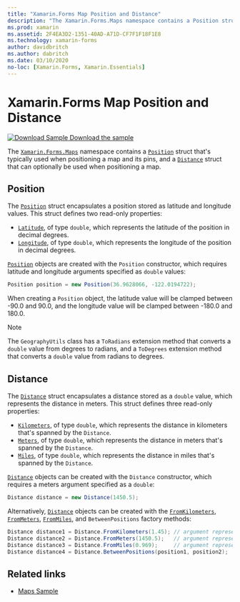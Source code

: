 ```yaml
---
title: "Xamarin.Forms Map Position and Distance"
description: "The Xamarin.Forms.Maps namespace contains a Position struct that's typically used when positioning a map and its pins, and a Distance struct that can optionally be used when positioning a map."
ms.prod: xamarin
ms.assetid: 2F4EA3D2-1351-40AD-A71D-CF7F1F18F1E8
ms.technology: xamarin-forms
author: davidbritch
ms.author: dabritch
ms.date: 03/10/2020
no-loc: [Xamarin.Forms, Xamarin.Essentials]
---
```


# Xamarin.Forms Map Position and Distance

[![Download Sample](~/media/shared/download.png) Download the sample](https://docs.microsoft.com/samples/xamarin/xamarin-forms-samples/workingwithmaps)

The [`Xamarin.Forms.Maps`](xref:Xamarin.Forms.Maps) namespace contains a [`Position`](xref:Xamarin.Forms.Maps.Position) struct that's typically used when positioning a map and its pins, and a [`Distance`](xref:Xamarin.Forms.Maps.Distance) struct that can optionally be used when positioning a map.

## Position

The [`Position`](xref:Xamarin.Forms.Maps.Position) struct encapsulates a position stored as latitude and longitude values. This struct defines two read-only properties:

- [`Latitude`](xref:Xamarin.Forms.Maps.Position.Latitude), of type `double`, which represents the latitude of the position in decimal degrees.
- [`Longitude`](xref:Xamarin.Forms.Maps.Position.Longitude), of type `double`, which represents the longitude of the position in decimal degrees.

[`Position`](xref:Xamarin.Forms.Maps.Position) objects are created with the `Position` constructor, which requires latitude and longitude arguments specified as `double` values:

```csharp
Position position = new Position(36.9628066, -122.0194722);
```

When creating a `Position` object, the latitude value will be clamped between -90.0 and 90.0, and the longitude value will be clamped between -180.0 and 180.0.

> [!NOTE]
> The `GeographyUtils` class has a `ToRadians` extension method that converts a `double` value from degrees to radians, and a `ToDegrees` extension method that converts a `double` value from radians to degrees.

## Distance

The [`Distance`](xref:Xamarin.Forms.Maps.Distance) struct encapsulates a distance stored as a `double` value, which represents the distance in meters. This struct defines three read-only properties:

- [`Kilometers`](xref:Xamarin.Forms.Maps.Distance.Kilometers), of type `double`, which represents the distance in kilometers that's spanned by the `Distance`.
- [`Meters`](xref:Xamarin.Forms.Maps.Distance.Meters), of type `double`, which represents the distance in meters that's spanned by the `Distance`.
- [`Miles`](xref:Xamarin.Forms.Maps.Distance.Miles), of type `double`, which represents the distance in miles that's spanned by the `Distance`.

[`Distance`](xref:Xamarin.Forms.Maps.Distance) objects can be created with the `Distance` constructor, which requires a meters argument specified as a `double`:

```csharp
Distance distance = new Distance(1450.5);
```

Alternatively, [`Distance`](xref:Xamarin.Forms.Maps.Distance) objects can be created with the [`FromKilometers`](xref:Xamarin.Forms.Maps.Distance.FromKilometers*), [`FromMeters`](xref:Xamarin.Forms.Maps.Distance.FromMeters*), [`FromMiles`](xref:Xamarin.Forms.Maps.Distance.FromMiles*), and `BetweenPositions` factory methods:

```csharp
Distance distance1 = Distance.FromKilometers(1.45); // argument represents the number of kilometers
Distance distance2 = Distance.FromMeters(1450.5);   // argument represents the number of meters
Distance distance3 = Distance.FromMiles(0.969);     // argument represents the number of miles
Distance distance4 = Distance.BetweenPositions(position1, position2);
```

## Related links

- [Maps Sample](/samples/xamarin/xamarin-forms-samples/workingwithmaps)